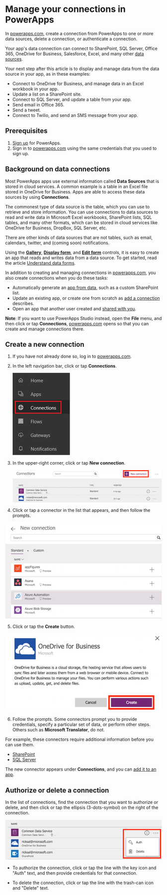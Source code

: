 <properties
    pageTitle="Add and manage connections to data sources in cloud services | Microsoft PowerApps"
    description="Add, delete, and authenticate connections to data sources such as SharePoint, SQL Server, OneDrive for Business, Salesforce, and Office 365"
    services=""
    suite="powerapps"
    documentationCenter="na"
    authors="RickSaling"
    manager="anneta"
    editor=""
    tags=""/>

<tags
   ms.service="powerapps"
   ms.devlang="na"
   ms.topic="article"
   ms.tgt_pltfrm="na"
   ms.workload="na"
   ms.date="03/09/2017"
   ms.author="ricksal"/>

# Manage your connections in PowerApps #

In [powerapps.com](https://web.powerapps.com), create a connection from PowerApps to one or more data sources, delete a connection, or authenticate a connection.

Your app's data connection can connect to SharePoint, SQL Server, Office 365, OneDrive for Business, Salesforce, Excel, and many other [data sources](connections-list.md).

Your next step after this article is to display and manage data from the data source in your app, as in these examples:

* Connect to OneDrive for Business, and manage data in an Excel workbook in your app.
* Update a list on a SharePoint site.
* Connect to SQL Server, and update a table from your app.
* Send email in Office 365.
* Send a tweet.
* Connect to Twilio, and send an SMS message from your app.


## Prerequisites

1. [Sign up](signup-for-powerapps.md) for PowerApps.
2. Sign in to [powerapps.com](https://web.powerapps.com) using the same credentials that you used to sign up.

## Background on data connections

Most PowerApps apps use external information called **Data Sources** that is stored in cloud services. A common example is a table in an Excel file stored in OneDrive for Business. Apps are able to access these data sources by using **Connections**.

The commonest type of data source is the table, which you can use to retrieve and store information. You can use connections to data sources to read and write data in Microsoft Excel workbooks, SharePoint lists, SQL tables, and many other formats, which can be stored in cloud services like OneDrive for Business, DropBox, SQL Server, etc.

There are other kinds of data sources that are not tables, such as email, calendars, twitter, and (coming soon) notifications.

Using the **[Gallery](controls/control-gallery.md)**, **[Display form](controls/control-form-detail.md)**, and **[Edit form](controls/control-form-detail.md)** controls, it is easy to create an app that reads and writes data from a data source. To get started, read the article [Understand data forms](working-with-forms.md).

In addition to creating and managing connections in [powerapps.com](https://web.powerapps.com), you also create connections when you do these tasks:

- Automatically generate an [app from data](app-from-sharepoint.md), such as a custom SharePoint list.
- Update an existing app, or create one from scratch as [add a connection](add-data-connection.md) describes.
- Open an app that another user created and [shared with you](share-app.md).

**Note**: If you want to use PowerApps Studio instead, open the **File** menu, and then click or tap **Connections**, [powerapps.com](https://web.powerapps.com) opens so that you can create and manage connections there.

## Create a new connection

1. If you have not already done so, log in to [powerapps.com](https://web.powerapps.com).

2. In the left navigation bar, click or tap **Connections**.

	![Connections Manage](./media/add-manage-connections/open-connections.png)

3. In the upper-right corner, click or tap **New connection**.

    ![Connections Add](./media/add-manage-connections/add-connection.png)

4. Click or tap a connector in the list that appears, and then follow the prompts.

  ![Connections Add](./media/add-manage-connections/choose-connection.png)

5. Click or tap the **Create** button.

  ![Connections Add](./media/add-manage-connections/create-connection.png)

6. Follow the prompts. Some connectors prompt you to provide credentials, specify a particular set of data, or perform other steps. Others such as **Microsoft Translator**, do not.

  For example, these connectors require additional information before you can use them.

  - [SharePoint](connection-sharepoint-online.md)
  - [SQL Server](connection-azure-sqldatabase.md)

The new connector appears under **Connections**, and you can [add it to an app](add-data-connection.md).

## Authorize or delete a connection ##
In the list of connections, find the connection that you want to authorize or delete, and then click or tap the ellipsis (3-dots-symbol) on the right of the connection.

![Authorize connection](./media/add-manage-connections/auth-or-delete.png)

- To authorize the connection, click or tap the line with the key icon and "Auth" text, and then provide credentials for that connection.


- To delete the connection, click or tap the line with the trash-can icon and "Delete" text.
